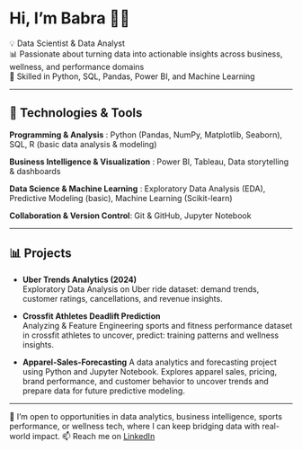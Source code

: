 # Hi, I’m Babra 👋🏽  
💡 Data Scientist & Data Analyst  
📊 Passionate about turning data into actionable insights across business, wellness, and performance domains  
🐍 Skilled in Python, SQL, Pandas, Power BI, and Machine Learning  
  

---

## 🔧 Technologies & Tools  
**Programming & Analysis** : Python (Pandas, NumPy, Matplotlib, Seaborn), SQL, R (basic data analysis & modeling)

**Business Intelligence & Visualization** : Power BI, Tableau, Data storytelling & dashboards

**Data Science & Machine Learning** : Exploratory Data Analysis (EDA), Predictive Modeling (basic), Machine Learning (Scikit-learn)

**Collaboration & Version Control**: Git & GitHub, Jupyter Notebook

---

## 📊 Projects  
- **Uber Trends Analytics (2024)**  
  Exploratory Data Analysis on Uber ride dataset: demand trends, customer ratings, cancellations, and revenue insights.  

- **Crossfit Athletes Deadlift Prediction**  
  Analyzing & Feature Engineering sports and fitness performance dataset in crossfit athletes to uncover, predict: training patterns and wellness insights.

- **Apparel-Sales-Forecasting**
  A data analytics and forecasting project using Python and Jupyter Notebook. Explores apparel sales, pricing, brand performance, and customer behavior to uncover trends and
  prepare data for future predictive modeling.    

---

🚀  I’m open to opportunities in data analytics, business intelligence, sports performance, or wellness tech, where I can keep bridging data with real-world impact.
📫 Reach me on [LinkedIn](https://www.linkedin.com/in/babra-akinyi)  


<!--
**Babraakinyi/Babraakinyi** is a ✨ _special_ ✨ repository because its `README.md` (this file) appears on your GitHub profile.

Here are some ideas to get you started:

- 🔭 I’m currently working on ...
- 🌱 I’m currently learning ...
- 👯 I’m looking to collaborate on ...
- 🤔 I’m looking for help with ...
- 💬 Ask me about ...
- 📫 How to reach me: ...
- 😄 Pronouns: ...
- ⚡ Fun fact: ...
-->
